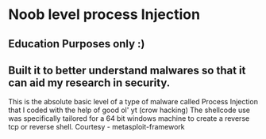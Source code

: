 # Noob level process Injection
## Education Purposes only :)
## Built it to better understand malwares so that it can aid my research in security.
This is the absolute basic level of a type of malware called Process Injection that I coded with the help of good ol' yt (crow hacking)
The shellcode use was specifically tailored for a 64 bit windows machine to create a reverse tcp or reverse shell. Courtesy - metasploit-framework
